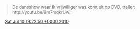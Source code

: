 > De dansshow waar ik vrijwilliger was komt uit op DVD, trailer: http://youtu\.be/9m7mqkrUwiI

<img src="../../media/tweet.ico" width="12" /> [Sat Jul 10 19:22:50 +0000 2010](https://twitter.com/DromerDenker/status/18217560228)
